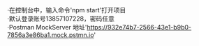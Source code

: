 <!--
 * @Description: 
 * @version: 
 * @Author: shoen
 * @Date: 2020-12-28 15:42:32
 * @LastEditors: shoen
 * @LastEditTime: 2022-03-12 11:43:47
-->

·在控制台中，输入命令'npm start'打开项目 <br/>
·默认登录账号13857107228，密码任意 <br/>
·Postman MockServer 地址'https://932e74b7-2566-43e1-b9b0-7856a3e86ba1.mock.pstmn.io'
